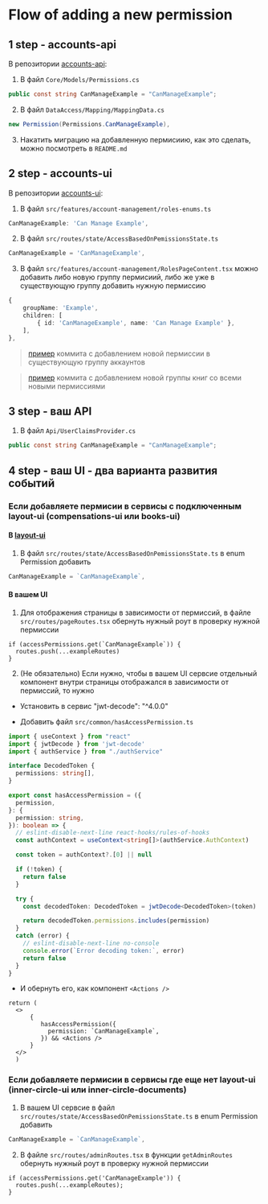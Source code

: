 # Flow of adding a new permission

## 1 step - accounts-api

В репозитории [accounts-api](https://github.com/TourmalineCore/accounts-api):

1. В файл `Core/Models/Permissions.cs`

```c#
public const string CanManageExample = "CanManageExample";
```

2. В файл `DataAccess/Mapping/MappingData.cs`

```c#
new Permission(Permissions.CanManageExample),
```

3. Накатить миграцию на добавленную пермисиию, как это сделать, можно посмотреть в `README.md`

## 2 step - accounts-ui

В репозитории [accounts-ui](https://github.com/TourmalineCore/accounts-ui):

1. В файл `src/features/account-management/roles-enums.ts`

```ts
CanManageExample: 'Can Manage Example',
```

2. В файл `src/routes/state/AccessBasedOnPemissionsState.ts`

```ts
CanManageExample = 'CanManageExample',
```

3. В файл `src/features/account-management/RolesPageContent.tsx` можно добавить либо новую группу пермисиий, либо же уже в существующую группу добавить нужную пермиссию

```ts
{
    groupName: 'Example',
    children: [
        { id: 'CanManageExample', name: 'Can Manage Example' },
    ],
},
```

>[пример](https://github.com/TourmalineCore/accounts-ui/commit/482ebc3288c3ab22786d10e4f79cb1932bc390e1) коммита с добавлением новой пермиссии в существующую группу аккаунтов 

>[пример](https://github.com/TourmalineCore/accounts-ui/commit/9d94cafc453fc24f30f57b26d3b4d12b22ae33ec) коммита с добавлением новой группы книг со всеми новыми пермиссиями

## 3 step - ваш API

1. В файл `Api/UserClaimsProvider.cs`

```c#
public const string CanManageExample = "CanManageExample";
```

## 4 step - ваш UI - два варианта развития событий

### Если добавляете пермисии в сервисы с подключенным layout-ui (compensations-ui или books-ui)

#### В [layout-ui](https://github.com/TourmalineCore/inner-circle-layout-ui)

1. В файл `src/routes/state/AccessBasedOnPemissionsState.ts` в enum Permission добавить

```ts
CanManageExample = `CanManageExample`,
```

#### В вашем UI

1. Для отображения страницы в зависимости от пермиссий, в файле `src/routes/pageRoutes.tsx` обернуть нужный роут в проверку нужной пермиссии

```tsx
if (accessPermissions.get(`CanManageExample`)) {
  routes.push(...exampleRoutes)
}
```

2. (Не обязательно) Если нужно, чтобы в вашем UI сервсие отдельный компонент внутри страницы отображался в зависимости от пермиссий, то нужно 

- Установить в сервис "jwt-decode": "^4.0.0"

- Добавить файл `src/common/hasAccessPermission.ts`

```ts
import { useContext } from "react"
import { jwtDecode } from 'jwt-decode'
import { authService } from "./authService"

interface DecodedToken {
  permissions: string[],
}

export const hasAccessPermission = ({
  permission,
}: {
  permission: string,
}): boolean => {
  // eslint-disable-next-line react-hooks/rules-of-hooks
  const authContext = useContext<string[]>(authService.AuthContext)

  const token = authContext?.[0] || null

  if (!token) {
    return false
  }

  try {
    const decodedToken: DecodedToken = jwtDecode<DecodedToken>(token)

    return decodedToken.permissions.includes(permission)
  }
  catch (error) {
    // eslint-disable-next-line no-console
    console.error(`Error decoding token:`, error)
    return false
  }
}
```

- И обернуть его, как компонент `<Actions />`

```tsx
return (
  <>
      {
         hasAccessPermission({
           permission: `CanManageExample`,
         }) && <Actions />
      }
  </>
  )
```

### Если добавляете пермисии в сервисы где еще нет layout-ui (inner-circle-ui или inner-circle-documents)

1. В вашем UI сервсие в файл `src/routes/state/AccessBasedOnPemissionsState.ts` в enum Permission добавить

```ts
CanManageExample = `CanManageExample`,
```

2. В файлe `src/routes/adminRoutes.tsx` в функции `getAdminRoutes` обернуть нужный роут в проверку нужной пермиссии

```tsx
if (accessPermissions.get('CanManageExample')) {
  routes.push(...exampleRoutes);
}
```
